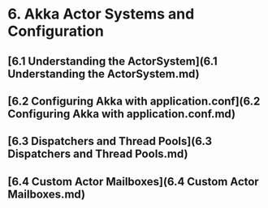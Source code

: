 # 6. Akka Actor Systems and Configuration
## [6.1 Understanding the ActorSystem](6.1 Understanding the ActorSystem.md)
## [6.2 Configuring Akka with application.conf](6.2 Configuring Akka with application.conf.md)
## [6.3 Dispatchers and Thread Pools](6.3 Dispatchers and Thread Pools.md)
## [6.4 Custom Actor Mailboxes](6.4 Custom Actor Mailboxes.md)
